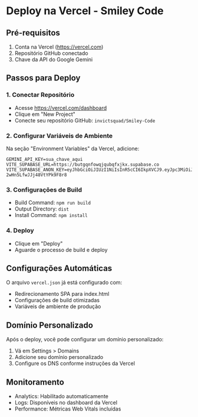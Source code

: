 # Deploy na Vercel - Smiley Code

## Pré-requisitos

1. Conta na Vercel (https://vercel.com)
2. Repositório GitHub conectado
3. Chave da API do Google Gemini

## Passos para Deploy

### 1. Conectar Repositório
- Acesse https://vercel.com/dashboard
- Clique em "New Project"
- Conecte seu repositório GitHub: `invictsquad/Smiley-Code`

### 2. Configurar Variáveis de Ambiente
Na seção "Environment Variables" da Vercel, adicione:

```
GEMINI_API_KEY=sua_chave_aqui
VITE_SUPABASE_URL=https://butgqnfowqjqubqfxjkx.supabase.co
VITE_SUPABASE_ANON_KEY=eyJhbGciOiJIUzI1NiIsInR5cCI6IkpXVCJ9.eyJpc3MiOiJzdXBhYmFzZSIsInJlZiI6ImJ1dGdxbmZvd3FqcXVicWZ4amt4Iiwicm9sZSI6ImFub24iLCJpYXQiOjE3NjA1Nzk4NjMsImV4cCI6MjA3NjE1NTg2M30.Cwhb6mb8uwmMdHJYQhi-2wHn5LfwJJj48VtYPk9F8r8
```

### 3. Configurações de Build
- Build Command: `npm run build`
- Output Directory: `dist`
- Install Command: `npm install`

### 4. Deploy
- Clique em "Deploy"
- Aguarde o processo de build e deploy

## Configurações Automáticas

O arquivo `vercel.json` já está configurado com:
- Redirecionamento SPA para index.html
- Configurações de build otimizadas
- Variáveis de ambiente de produção

## Domínio Personalizado

Após o deploy, você pode configurar um domínio personalizado:
1. Vá em Settings > Domains
2. Adicione seu domínio personalizado
3. Configure os DNS conforme instruções da Vercel

## Monitoramento

- Analytics: Habilitado automaticamente
- Logs: Disponíveis no dashboard da Vercel
- Performance: Métricas Web Vitals incluídas